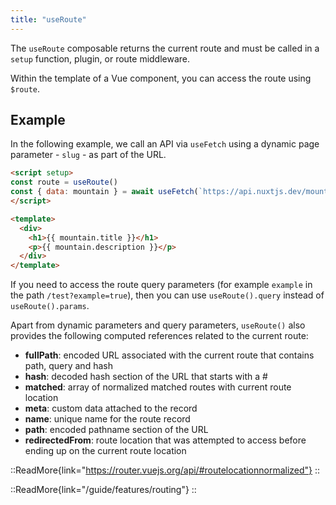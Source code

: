 ```yaml
---
title: "useRoute"
---
```


The `useRoute` composable returns the current route and must be called in a `setup` function, plugin, or route middleware.

Within the template of a Vue component, you can access the route using `$route`.

## Example

In the following example, we call an API via `useFetch` using a dynamic page parameter - `slug` - as part of the URL.

```html [~/pages/[slug].vue]
<script setup>
const route = useRoute()
const { data: mountain } = await useFetch(`https://api.nuxtjs.dev/mountains/${route.params.slug}`)
</script>

<template>
  <div>
    <h1>{{ mountain.title }}</h1>
    <p>{{ mountain.description }}</p>
  </div>
</template>
```

If you need to access the route query parameters (for example `example` in the path `/test?example=true`), then you can use `useRoute().query` instead of `useRoute().params`.

Apart from dynamic parameters and query parameters, `useRoute()` also provides the following computed references related to the current route:

* **fullPath**: encoded URL associated with the current route that contains path, query and hash
* **hash**: decoded hash section of the URL that starts with a #
* **matched**: array of normalized matched routes with current route location
* **meta**: custom data attached to the record
* **name**: unique name for the route record
* **path**: encoded pathname section of the URL
* **redirectedFrom**: route location that was attempted to access before ending up on the current route location

::ReadMore{link="https://router.vuejs.org/api/#routelocationnormalized"}
::

::ReadMore{link="/guide/features/routing"}
::
